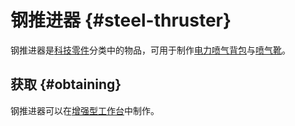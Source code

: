 # 钢推进器 {#steel-thruster}

钢推进器是[科技零件](/Technical-Components)分类中的物品，可用于制作[电力喷气背包](/Jetpacks)与[喷气靴](/Jet-Boots)。

## 获取 {#obtaining}

钢推进器可以在[增强型工作台](/Enhanced-Crafting-Table)中制作。
